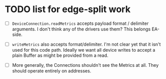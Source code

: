 # TODO list for edge-split work

- [ ] `DeviceConnection.readMetrics` accepts payload format / delimiter
  arguments. I don't think any of the drivers use them? This belongs
  EA-side.

- [ ] `writeMetrics` also accepts format/delimiter. I'm not clear yet
  that it isn't used for this code path. Ideally we want all device
  writes to accept a plain Buffer as might be provided from a read.

- [ ] More generally, the Connections shouldn't see the Metrics at all.
  They should operate entirely on addresses.
